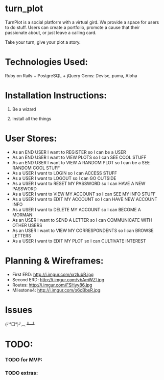 # turn_plot
TurnPlot is a social platform with a virtual gird. We provide a space for users to do stuff. Users can create a portfolio, promote a cause that their passionate about, or just leave a calling card.

Take your turn, give your plot a story.

# Technologies Used:

Ruby on Rails + PostgreSQL + jQuery
Gems: Devise, puma, Aloha

# Installation Instructions:

1. Be a wizard

2. Install all the things

# User Stores:

- As an END USER I want to REGISTER so I can be a USER
- As an END USER I want to VIEW PLOTS so I can SEE COOL STUFF
- As an END USER I want to VIEW A RANDOM PLOT so I can be a SEE RANDOM COOL STUFF
- As a USER I want to LOGIN so I can ACCESS STUFF
- As a USER I want to LOGOUT so I can GO OUTSIDE
- As a USER I want to RESET MY PASSWORD so I can HAVE A NEW PASSWORD
- As a USER I want to VIEW MY ACCOUNT so I can SEE MY INFO STUFF
- As a USER I want to EDIT MY ACCOUNT so I can HAVE NEW ACCOUNT INFO
- As a USER I want to DELETE MY ACCOUNT so I can BECOME A MORMAN
- As an USER I want to SEND A LETTER so I can COMMUNICATE WITH OTHER USERS
- As an USER I want to VIEW MY CORRESPONDENTS so I can BROWSE LETTERS
- As a USER I want to EDIT MY PLOT so I can CULTIVATE INTEREST

# Planning & Wireframes:

- First ERD: http://i.imgur.com/xrzlubR.jpg
- Second ERD: http://i.imgur.com/vbAmWZI.jpg
- Routes: http://i.imgur.com/FSHyy86.jpg
- Milestone4: http://i.imgur.com/o6cBbsR.jpg


# Issues

  (╯°□°)╯︵ ┻━┻

# TODO:

### TODO for MVP: ###



### TODO extras: ###


